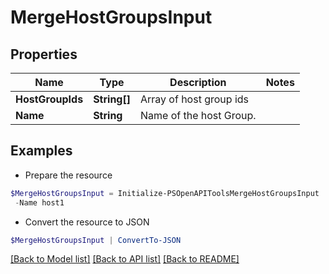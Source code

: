 # MergeHostGroupsInput
## Properties

Name | Type | Description | Notes
------------ | ------------- | ------------- | -------------
**HostGroupIds** | **String[]** | Array of host group ids          | 
**Name** | **String** | Name of the host Group. | 

## Examples

- Prepare the resource
```powershell
$MergeHostGroupsInput = Initialize-PSOpenAPIToolsMergeHostGroupsInput  -HostGroupIds null `
 -Name host1
```

- Convert the resource to JSON
```powershell
$MergeHostGroupsInput | ConvertTo-JSON
```

[[Back to Model list]](../README.md#documentation-for-models) [[Back to API list]](../README.md#documentation-for-api-endpoints) [[Back to README]](../README.md)

